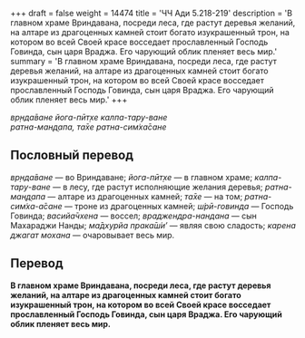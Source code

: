 +++
draft = false
weight = 14474
title = 'ЧЧ Ади 5.218-219'
description = 'В главном храме Вриндавана, посреди леса, где растут деревья желаний, на алтаре из драгоценных камней стоит богато изукрашенный трон, на котором во всей Своей красе восседает прославленный Господь Говинда, сын царя Враджа. Его чарующий облик пленяет весь мир.'
summary = 'В главном храме Вриндавана, посреди леса, где растут деревья желаний, на алтаре из драгоценных камней стоит богато изукрашенный трон, на котором во всей Своей красе восседает прославленный Господь Говинда, сын царя Враджа. Его чарующий облик пленяет весь мир.'
+++

_вр̣нда̄ване йога-пӣт̣хе калпа-тару-ване  
ратна-ман̣д̣апа, та̄хе ратна-сим̇ха̄сане_

## Пословный перевод

_вр̣нда̄ване_ — во Вриндаване; _йога_\-_пӣт̣хе_ — в главном храме; _калпа_\-_тару_\-_ване_ — в лесу, где растут исполняющие желания деревья; _ратна_\-_ман̣д̣апа_ — алтаре из драгоценных камней; _та̄хе_ — на том; _ратна_\-_сим̇ха_\-_а̄сане_ — троне из драгоценных камней; _ш́рӣ_\-_говинда_ — Господь Говинда; _васийа̄чхена_ — воссел; _враджендра_\-_нандана_ — сын Махараджи Нанды; _ма̄дхурйа_ _прака̄ш́и’_ — являя свою сладость; _карена_ _джагат_ _мохана_ — очаровывает весь мир.

## Перевод

**В главном храме Вриндавана, посреди леса, где растут деревья желаний, на алтаре из драгоценных камней стоит богато изукрашенный трон, на котором во всей Своей красе восседает прославленный Господь Говинда, сын царя Враджа. Его чарующий облик пленяет весь мир.**
